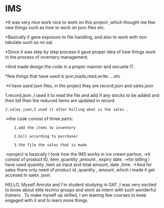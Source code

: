 # IMS
*It was very nice work nice to work on this project ,which thought me few new things such as how to work on json files etc.

*Basically it gave exposure to file handling, and also to work with non tabulate such as no sql.

*Since it was step by step process it gave proper idea of how things work in the process of inventary management.

*And made design the code in a proper manner and excuete IT.

*few things that have used is json,loads,read,write.....etc

->I have used json files, in the project
          they are record.json and sales.json

   1.record.json ,I used it to read the file and add if any stocks to be added and then bill then the reduced items are updated in record 
   
    2.sales.json,I used it after billing what is the sales . 

->the code consist of three parts:

        1.add the items to inventory
        
        2.bill according to purchaser
        
        3.the file the sales that is made
         
->project is basically I took how the IMS works in ice cream parlour,
->it consist of product ID, item ,quantity ,amount , expiry date.
->for billing i have used quantity ,item as input and total amount, date ,time.
->And for sales there only need of product id ,quantity , amount ,which i made it get accesed in sales .json. 

HELLO,
Myself Amruta and I'm student studying in GAT ,I was very excited to know about elite techno groups and work as intern with such wonderful trainers . To make myself up skilled, I am leaning few courses to keep engaged with it and to learn more things. 



